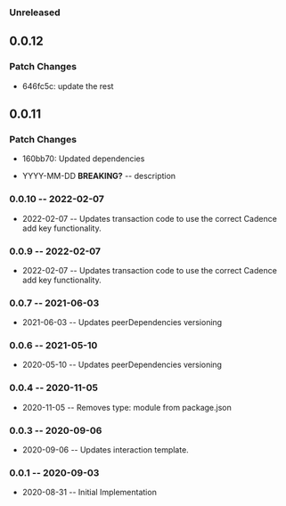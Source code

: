 ### Unreleased

## 0.0.12

### Patch Changes

- 646fc5c: update the rest

## 0.0.11

### Patch Changes

- 160bb70: Updated dependencies

- YYYY-MM-DD **BREAKING?** -- description

### 0.0.10 -- 2022-02-07

- 2022-02-07 -- Updates transaction code to use the correct Cadence add key functionality.

### 0.0.9 -- 2022-02-07

- 2022-02-07 -- Updates transaction code to use the correct Cadence add key functionality.

### 0.0.7 -- 2021-06-03

- 2021-06-03 -- Updates peerDependencies versioning

### 0.0.6 -- 2021-05-10

- 2020-05-10 -- Updates peerDependencies versioning

### 0.0.4 -- 2020-11-05

- 2020-11-05 -- Removes type: module from package.json

### 0.0.3 -- 2020-09-06

- 2020-09-06 -- Updates interaction template.

### 0.0.1 -- 2020-09-03

- 2020-08-31 -- Initial Implementation
